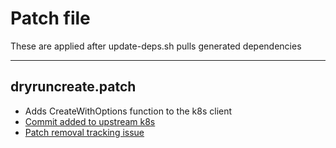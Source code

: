 # Patch file

These are applied after update-deps.sh pulls generated dependencies

-------
## dryruncreate.patch

- Adds CreateWithOptions function to the k8s client
- [Commit added to upstream k8s](https://github.com/kubernetes/client-go/commit/e7a922c979d0f5cd6131039b2c86af97a164c7e4#diff-15cf3927b2b02b300f0305c68c6b244al)
- [Patch removal tracking issue](https://github.com/knative/serving/issues/7143)

